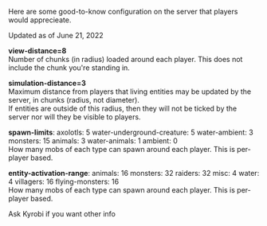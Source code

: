 Here are some good-to-know configuration on the server that players would apprecieate.

Updated as of June 21, 2022

**view-distance=8**
<br />Number of chunks (in radius) loaded around each player. This does not include the chunk you're standing in.

**simulation-distance=3**
<br />Maximum distance from players that living entities may be updated by the server, in chunks (radius, not diameter).
<br />If entities are outside of this radius, then they will not be ticked by the server nor will they be visible to players.

**spawn-limits**:
  axolotls: 5
  water-underground-creature: 5
  water-ambient: 3
  monsters: 15
  animals: 3
  water-animals: 1
  ambient: 0
<br />How many mobs of each type can spawn around each player. This is per-player based.


**entity-activation-range**:
      animals: 16
      monsters: 32
      raiders: 32
      misc: 4
      water: 4
      villagers: 16
      flying-monsters: 16
<br />How many mobs of each type can spawn around each player. This is per-player based.


Ask Kyrobi if you want other info
